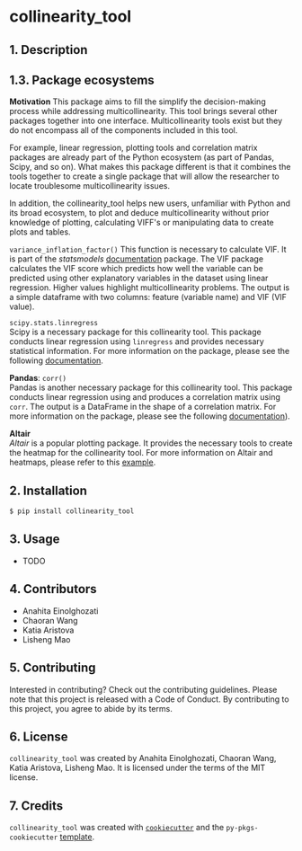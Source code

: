 # collinearity_tool

## 1. Description

## 1.3. Package ecosystems

**Motivation** 
This package aims to fill the simplify the decision-making process while addressing multicollinearity. This tool brings several other packages together into one interface.
Multicollinearity tools exist but they do not encompass all of the components included in this tool.

For example, linear regression, plotting tools and correlation matrix packages are already part of the Python ecosystem (as part of Pandas, Scipy, and so on).
What makes this package different is that it combines the tools together to create a single package that will allow the researcher to locate troublesome multicollinearity issues.

In addition, the collinearity_tool helps new users, unfamiliar with Python and its broad ecosystem, to plot and deduce multicollinearity without prior knowledge of plotting, calculating VIFF's or manipulating data to create plots and tables.

`variance_inflation_factor()`
This function is necessary to calculate VIF. It is part of the _statsmodels_ [documentation](https://www.statsmodels.org/dev/generated/statsmodels.stats.outliers_influence.variance_inflation_factor.html) package. The VIF package calculates the VIF score which predicts how well the variable can be predicted using other explanatory variables in the dataset using linear regression. Higher values highlight multicollinearity problems.
The output is a simple dataframe with two columns: feature (variable name) and VIF (VIF value).

`scipy.stats.linregress`  
Scipy is a necessary package for this collinearity tool. This package conducts linear regression using `linregress` and provides necessary statistical information. For more information on the package, please see the following [documentation](https://docs.scipy.org/doc/scipy-0.15.1/reference/generated/scipy.stats.linregress.html).

**Pandas**: `corr()`    
Pandas is another necessary package for this collinearity tool. This package conducts linear regression using and produces a correlation matrix using `corr`. The output is a DataFrame in the shape of a correlation matrix.
For more information on the package, please see the following [documentation](https://pandas.pydata.org/docs/reference/api/pandas.DataFrame.corr.html)).

**Altair**  
_Altair_ is a popular plotting package. It provides the necessary tools to create the heatmap for the collinearity tool. For more information on Altair and heatmaps, please refer to this [example](https://altair-viz.github.io/gallery/simple_heatmap.html).

## 2. Installation

```bash
$ pip install collinearity_tool
```

## 3. Usage

- TODO

## 4. Contributors
- Anahita Einolghozati
- Chaoran Wang
- Katia Aristova
- Lisheng Mao

## 5. Contributing

Interested in contributing? Check out the contributing guidelines. Please note that this project is released with a Code of Conduct. By contributing to this project, you agree to abide by its terms.

## 6. License

`collinearity_tool` was created by Anahita Einolghozati, Chaoran Wang, Katia Aristova, Lisheng Mao. It is licensed under the terms of the MIT license.

## 7. Credits

`collinearity_tool` was created with [`cookiecutter`](https://cookiecutter.readthedocs.io/en/latest/) and the `py-pkgs-cookiecutter` [template](https://github.com/py-pkgs/py-pkgs-cookiecutter).
